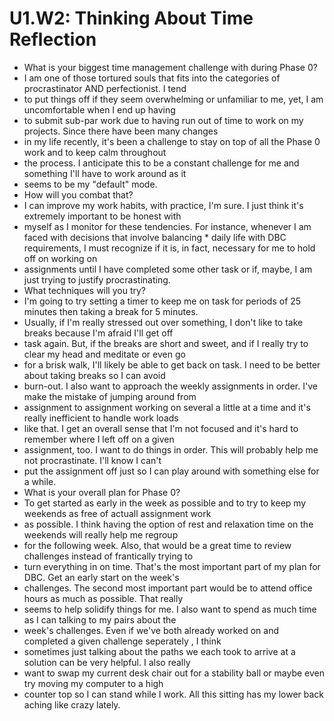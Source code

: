 # U1.W2: Thinking About Time Reflection

* What is your biggest time management challenge with during Phase 0? 
*   I am one of those tortured souls that fits into the categories of procrastinator AND perfectionist. I tend
*   to put things off if they seem overwhelming or unfamiliar to me, yet, I am uncomfortable when I end up having
*   to submit sub-par work due to having run out of time to work on my projects. Since there have been many changes
*   in my life recently, it's been a challenge to stay on top of all the Phase 0 work and to keep calm throughout
*   the process. I anticipate this to be a constant challenge for me and something I'll have to work around as it 
*   seems to be my "default" mode.  
* How will you combat that? 
*   I can improve my work habits, with practice, I'm sure. I just think it's extremely important to be honest with 
*   myself as I monitor for these tendencies. For instance, whenever I am faced with decisions that involve balancing *   daily life with DBC requirements, I must recognize if it is, in fact, necessary for me to hold off on working on 
*   assignments until I have completed some other task or if, maybe, I am just trying to justify procrastinating. 
* What techniques will you try?
*   I'm going to try setting a timer to keep me on task for periods of 25 minutes then taking a break for 5 minutes. 
*   Usually, if I'm really stressed out over something, I don't like to take breaks because I'm afraid I'll get off
*   task again. But, if the breaks are short and sweet, and if I really try to clear my head and meditate or even go 
*   for a brisk walk, I'll likely be able to get back on task. I need to be better about taking breaks so I can avoid
*   burn-out. I also want to approach the weekly assignments in order. I've make the mistake of jumping around from 
*   assignment to assignment working on several a little at a time and it's really inefficient to handle work loads 
*   like that. I get an overall sense that I'm not focused and it's hard to remember where I left off on a given 
*   assignment, too. I want to do things in order. This will probably help me not procrastinate. I'll know I can't 
*   put the assignment off just so I can play around with something else for a while. 
* What is your overall plan for Phase 0?
*   To get started as early in the week as possible and to try to keep my weekends as free of actuall assignment work
*   as possible. I think having the option of rest and relaxation time on the weekends will really help me regroup 
*   for the following week. Also, that would be a great time to review challenges instead of frantically trying to 
*   turn everything in on time. That's the most important part of my plan for DBC. Get an early start on the week's 
*   challenges. The second most important part would be to attend office hours as much as possible. That really 
*   seems to help solidify things for me. I also want to spend as much time as I can talking to my pairs about the 
*   week's challenges. Even if we've both already worked on and completed a given challenge seperately , I think 
*   sometimes just talking about the paths we each took to arrive at a solution can be very helpful. I also really 
*   want to swap my current desk chair out for a stability ball or maybe even try moving my computer to a high 
*   counter top so I can stand while I work. All this sitting has my lower back aching like crazy lately. 
